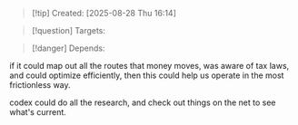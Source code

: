 
>[!tip] Created: [2025-08-28 Thu 16:14]

>[!question] Targets: 

>[!danger] Depends: 

if it could map out all the routes that money moves, was aware of tax laws, and could optimize efficiently, then this could help us operate in the most frictionless way.

codex could do all the research, and check out things on the net to see what's current.